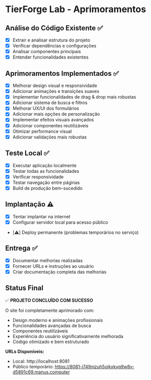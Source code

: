 # TierForge Lab - Aprimoramentos

## Análise do Código Existente ✅
- [x] Extrair e analisar estrutura do projeto
- [x] Verificar dependências e configurações
- [x] Analisar componentes principais
- [x] Entender funcionalidades existentes

## Aprimoramentos Implementados ✅
- [x] Melhorar design visual e responsividade
- [x] Adicionar animações e transições suaves
- [x] Implementar funcionalidades de drag & drop mais robustas
- [x] Adicionar sistema de busca e filtros
- [x] Melhorar UX/UI dos formulários
- [x] Adicionar mais opções de personalização
- [x] Implementar efeitos visuais avançados
- [x] Adicionar componentes reutilizáveis
- [x] Otimizar performance visual
- [x] Adicionar validações mais robustas

## Teste Local ✅
- [x] Executar aplicação localmente
- [x] Testar todas as funcionalidades
- [x] Verificar responsividade
- [x] Testar navegação entre páginas
- [x] Build de produção bem-sucedido

## Implantação ⚠️
- [x] Tentar implantar na internet
- [x] Configurar servidor local para acesso público
- [⚠️] Deploy permanente (problemas temporários no serviço)

## Entrega ✅
- [x] Documentar melhorias realizadas
- [x] Fornecer URLs e instruções ao usuário
- [x] Criar documentação completa das melhorias

## Status Final
✅ **PROJETO CONCLUÍDO COM SUCESSO**

O site foi completamente aprimorado com:
- Design moderno e animações profissionais
- Funcionalidades avançadas de busca
- Componentes reutilizáveis
- Experiência do usuário significativamente melhorada
- Código otimizado e bem estruturado

**URLs Disponíveis:**
- Local: http://localhost:8081
- Público temporário: https://8081-i749nizuh5ojkxkyq9w8v-d5891c69.manus.computer

